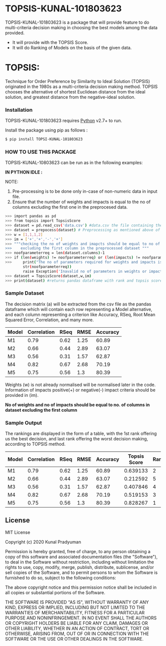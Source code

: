 # TOPSIS-KUNAL-101803623

TOPSIS-KUNAL-101803623 is a package that will provide feature to do multi-criteria decision making in choosing the best models among the data provided.

  - It will provide with the TOPSIS Score.
  - It will do Ranking of Models on the basis of the given data.

# TOPSIS:

Technique for Order Preference by Similarity to Ideal Solution (TOPSIS) originated in the 1980s as a multi-criteria decision making method. TOPSIS chooses the alternative of shortest Euclidean distance from the ideal solution, and greatest distance from the negative-ideal solution. 


### Installation
TOPSIS-KUNAL-101803623 requires [Python](https://www.python.org/) v2.7+ to run.

Install the package using pip as follows :

```sh
$ pip install TOPSI-KUNAL-101803623
```

### HOW TO USE THIS PACKAGE

TOPSIS-KUNAL-10803623 can be run as in the following examples:


**IN PYTHON IDLE :**

NOTE: 
1. Pre-processing is to be done only in-case of non-numeric data in input file.
2. Ensure that the number of weights and impacts is equal to the no of columns excluding the first one in the preprocesed data.

```sh
>>> import pandas as pd
>>> from topsis import TopsisScore
>>> dataset = pd.read_csv('data.csv') #data.csv the file containing the input data
>>> dataset = prepocess(dataset) # Preprocessing as mentioned above of data
>>> w = [1,1,1,2] 
>>> im = ['+','+','-','+'] 
>>> """checking the no of weights and imapcts should be equal to no of columns in dataset  
>>>    excluding the first column in the preprocessed dataset """
>>> noofparameterreq = len(dataset.columns)-1
>>> if (len(weights) != noofparameterreq) or (len(impacts) != noofparameterreq) :
>>>     print("The no of parameters required for weights and impacts is : " +                   
        str(noofparameterreq))
        raise Exception('Inavalid no of parameters in weights or impacts')
>>> dataset = TopsisScore(dataset,w,im)
>>> print(dataset) #returns pandas dataframe with rank and topsis score included 
```

### Sample Dataset
The decision matrix (a) will be extracted from the csv file as the pandas dataframe which will contain each row representing a Model alternative, and each column representing a criterion like Accuracy, RSeq, Root Mean Squared Error, Correlation, and many more.

| Model | Correlation | RSeq | RMSE | Accuracy
| ------ | ------ | ----- | ----- | --------
| M1 | 0.79 | 0.62 | 1.25 | 60.89 
| M2 | 0.66 | 0.44 | 2.89 | 63.07
| M3 | 0.56 | 0.31 | 1.57 | 62.87
| M4 | 0.82 | 0.67 | 2.68 | 70.19
| M5 | 0.75 | 0.56 | 1.3 | 80.39

Weights (w) is not already normalised will be normalised later in the code.
Information of impacts positive(+) or negative(-) impact criteria should be provided in (im).

**No of weights and no of impacts should be equal to no. of columns in dataset excluding the first column** 

### Sample Output

The rankings are displayed in the form of a table, with the 1st rank offering us the best decision, and last rank offering the worst decision making, according to TOPSIS method.

| Model | Correlation | RSeq | RMSE | Accuracy | Topsis Score | Rank
| ------ | ------ | ----- | ----- | -------- | -------- | --------
| M1 | 0.79 | 0.62 | 1.25 | 60.89 | 0.639133 | 2
| M2 | 0.66 | 0.44 | 2.89 | 63.07 | 0.212592 | 5
| M3 | 0.56 | 0.31 | 1.57 | 62.87 | 0.407846 | 4
| M4 | 0.82 | 0.67 | 2.68 | 70.19 | 0.519153 | 3
| M5 | 0.75 | 0.56 | 1.3 | 80.39 | 0.828267 | 1

License
----

MIT License

Copyright (c) 2020 Kunal Pradyuman

Permission is hereby granted, free of charge, to any person obtaining a copy
of this software and associated documentation files (the "Software"), to deal
in the Software without restriction, including without limitation the rights
to use, copy, modify, merge, publish, distribute, sublicense, and/or sell
copies of the Software, and to permit persons to whom the Software is
furnished to do so, subject to the following conditions:

The above copyright notice and this permission notice shall be included in all
copies or substantial portions of the Software.

THE SOFTWARE IS PROVIDED "AS IS", WITHOUT WARRANTY OF ANY KIND, EXPRESS OR
IMPLIED, INCLUDING BUT NOT LIMITED TO THE WARRANTIES OF MERCHANTABILITY,
FITNESS FOR A PARTICULAR PURPOSE AND NONINFRINGEMENT. IN NO EVENT SHALL THE
AUTHORS OR COPYRIGHT HOLDERS BE LIABLE FOR ANY CLAIM, DAMAGES OR OTHER
LIABILITY, WHETHER IN AN ACTION OF CONTRACT, TORT OR OTHERWISE, ARISING FROM,
OUT OF OR IN CONNECTION WITH THE SOFTWARE OR THE USE OR OTHER DEALINGS IN THE
SOFTWARE.



